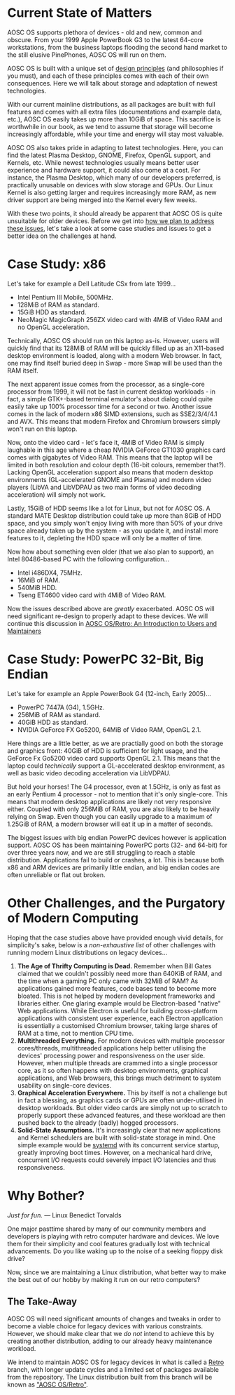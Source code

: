 <!-- TITLE: AOSC OS/Retro: A Rationale (RFC) -->
<!-- SUBTITLE: A Preliminary Survey of AOSC OS, and the World of Modern Computing -->

Current State of Matters
==========

AOSC OS supports plethora of devices - old and new, common and obscure.
From your 1999 Apple PowerBook G3 to the latest 64-core workstations,
from the business laptops flooding the second hand market to the still
elusive PinePhones, AOSC OS will run on them.

AOSC OS is built with a unique set of [design principles](/users/information/is-aosc-os-right-for-me)
(and philosophies if you must), and each of these principles comes with
each of their own consequences. Here we will talk about storage and
adaptation of newest technologies.

With our current mainline distributions, as all packages are built with full
features and comes with all extra files (documentations and example data, etc.),
AOSC OS easily takes up more than 10GiB of space. This sacrifice is worthwhile
in our book, as we tend to assume that storage will become increasingly
affordable, while your time and energy will stay most valuable.

AOSC OS also takes pride in adapting to latest technologies. Here, you can
find the latest Plasma Desktop, GNOME, Firefox, OpenGL support, and
Kernels, etc. While newest technologies usually means better user experience
and hardware support, it could also come at a cost. For instance, the Plasma
Desktop, which many of our developers preferred, is practically unusable
on devices with slow storage and GPUs. Our Linux Kernel is also getting
larger and requires increasingly more RAM, as new driver support are being
merged into the Kernel every few weeks.

With these two points, it should already be apparent that AOSC OS is quite
unsuitable for older devices. Before we get into [how we plan to address these issues](/developers/retro/aosc-os-retro-intro),
let's take a look at some case studies and issues to get a better
idea on the challenges at hand.

Case Study: x86
=========

Let's take for example a Dell Latitude CSx from late 1999...

- Intel Pentium III Mobile, 500MHz.
- 128MiB of RAM as standard.
- 15GiB HDD as standard.
- NeoMagic MagicGraph 256ZX video card with 4MiB of Video RAM and no
  OpenGL acceleration.

Technically, AOSC OS should run on this laptop as-is. However, users will
quickly find that its 128MiB of RAM will be quickly filled up as an X11-based
desktop environment is loaded, along with a modern Web browser. In fact, one
may find itself buried deep in Swap - more Swap will be used than the RAM itself.

The next apparent issue comes from the processor, as a single-core processor
from 1999, it will not be fast in current desktop workloads - in fact, a simple
GTK+-based terminal emulator's about dialog could quite easily take up 100%
processor time for a second or two. Another issue comes in the lack of modern
x86 SIMD extensions, such as SSE2/3/4/4.1 and AVX. This means that modern Firefox
and Chromium browsers simply won't run on this laptop.

Now, onto the video card - let's face it, 4MiB of Video RAM is simply laughable
in this age where a cheap NVIDIA GeForce GT1030 graphics card comes with gigabytes
of Video RAM. This means that the laptop will be limited in both resolution and
colour depth (16-bit colours, remember that?). Lacking OpenGL acceleration support
also means that modern desktop environments (GL-accelerated GNOME and Plasma) and
modern video players (LibVA and LibVDPAU as two main forms of video decoding
acceleration) will simply not work.

Lastly, 15GiB of HDD seems like a lot for Linux, but not for AOSC OS. A standard
MATE Desktop distribution could take up more than 8GiB of HDD space, and you simply
won't enjoy living with more than 50% of your drive space already taken up by the
system - as you update it, and install more features to it, depleting the HDD
space will only be a matter of time.

Now how about something even older (that we also plan to support), an Intel
80486-based PC with the following configuration...

- Intel i486DX4, 75MHz.
- 16MiB of RAM.
- 540MiB HDD.
- Tseng ET4600 video card with 4MiB of Video RAM.

Now the issues described above are *greatly* exacerbated. AOSC OS will need
significant re-design to properly adapt to these devices. We will continue this
discussion in [AOSC OS/Retro: An Introduction to Users and Maintainers](/developers/retro/aosc-os-retro-intro)

Case Study: PowerPC 32-Bit, Big Endian
================

Let's take for example an Apple PowerBook G4 (12-inch, Early 2005)...

- PowerPC 7447A (G4), 1.5GHz.
- 256MiB of RAM as standard.
- 40GiB HDD as standard.
- NVIDIA GeForce FX Go5200, 64MiB of Video RAM, OpenGL 2.1.

Here things are a little better, as we are practially good on both the storage
and graphics front: 40GiB of HDD is sufficient for light usage, and the GeForce
Fx Go5200 video card supports OpenGL 2.1. This means that the laptop could
*technically* support a GL-accelerated desktop environment, as well as basic
video decoding acceleration via LibVDPAU.

But hold your horses! The G4 processor, even at 1.5GHz, is only as fast as an
early Pentium 4 processor - not to mention that it's only single-core. This
means that modern desktop applications are likely not very responsive either.
Coupled with only 256MiB of RAM, you are also likely to be heavily relying on
Swap. Even though you can easily upgrade to a maximum of 1.25GiB of RAM, a
modern browser will eat it up in a matter of seconds.

The biggest issues with big endian PowerPC devices however is application
support. AOSC OS has been maintaining PowerPC ports (32- and 64-bit) for over
three years now, and we are still struggling to reach a stable distribution.
Applications fail to build or crashes, a lot. This is because both x86 and
ARM devices are primarily little endian, and big endian codes are often
unreliable or flat out broken.

Other Challenges, and the Purgatory of Modern Computing
==================

Hoping that the case studies above have provided enough vivid details, for
simplicity's sake, below is a *non-exhaustive list* of other challenges with
running modern Linux distributions on legacy devices...

1. **The Age of Thrifty Computing is Dead.** Remember when Bill Gates claimed
   that we couldn't possibly need more than 640KiB of RAM, and the time when
   a gaming PC only came with 32MiB of RAM? As applications gained more
   features, code bases tend to become more bloated. This is not helped by
   modern development frameworks and libraries either. One glaring example
   would be Electron-based "native" Web applications. While Electron is useful
   for building cross-platform applications with consistent user experience,
   each Electron application is essentially a customised Chromium browser,
   taking large shares of RAM at a time, not to mention CPU time.
2. **Multithreaded Everything.** For modern devices with multiple processor
   cores/threads, multithreaded applications help better utilising the devices'
   processing power and responsiveness on the user side. However, when
   multiple threads are crammed into a single processor core, as it so often
   happens with desktop environments, graphical applications, and Web browsers,
   this brings much detriment to system usability on single-core devices.
3. **Graphical Acceleration Everywhere.** This by itself is not a challenge but
   in fact a blessing, as graphics cards or GPUs are often under-utilised in
   desktop workloads. But older video cards are simply not up to scratch to
   properly support these advanced features, and these workload are then pushed
   back to the already (badly) hogged processors.
4. **Solid-State Assumptions.** It's increasingly clear that new applications
   and Kernel schedulers are built with solid-state storage in mind. One simple
   example would be [systemd](https://www.freedesktop.org/wiki/Software/systemd/)
	 with its concurrent service startup, greatly improving boot times. However, on a
   mechanical hard drive, concurrent I/O requests could severely impact I/O
   latencies and thus responsiveness.

Why Bother?
=====

*Just for fun.* — Linux Benedict Torvalds

One major pasttime shared by many of our community members and developers is
playing with retro computer hardware and devices. We love them for their
simplicity and cool features gradually lost with technical advancements. Do you
like waking up to the noise of a seeking floppy disk drive?

Now, since we are maintaining a Linux distribution, what better way to
make the best out of our hobby by making it run on our retro computers?

The Take-Away
-------------

AOSC OS will need significant amounts of changes and tweaks in order to become
a viable choice for legacy devices with various constraints. However, we should
make clear that we *do not* intend to achieve this by creating another
distribution, adding to our already heavy maintenance workload.

We intend to maintain AOSC OS for legacy devices in what is called a
[Retro](http://github.com) branch, with longer update cycles and a limited set
of packages available from the repository. The Linux distribution built from
this branch will be known as ["AOSC OS/Retro"](/developers/retro/aosc-os-retro-intro).